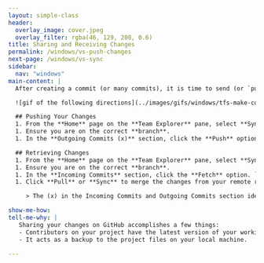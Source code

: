 ```yaml
---
layout: simple-class
header:
  overlay_image: cover.jpeg
  overlay_filter: rgba(46, 129, 200, 0.6)
title: Sharing and Receiving Changes
permalink: /windows/vs-push-changes
next-page: /windows/vs-sync
sidebar:
  nav: "windows"
main-content: |
  After creating a commit (or many commits), it is time to send (or `push`) your changes to your GitHub repository.

  ![gif of the following directions](../images/gifs/windows/tfs-make-commit.gif)

  ## Pushing Your Changes
  1. From the **Home** page on the **Team Explorer** pane, select **Sync**.
  1. Ensure you are on the correct **branch**.
  1. In the **Outgoing Commits (x)** section, click the **Push** option. The Visual Studio GitHub Extension will push the changes on the branch you have selected to the repository on GitHub, if you don't already have a repository on GitHub, it will be created for you.

  ## Retrieving Changes
  1. From the **Home** page on the **Team Explorer** pane, select **Sync**.
  1. Ensure you are on the correct **branch**.
  1. In the **Incoming Commits** section, click the **Fetch** option. `Fetch`ing retrieves any commits on your current branch that were made on the remote repository without merging those changes it.
  1. Click **Pull** or **Sync** to merge the changes from your remote repository into your local files. If you select **Sync** any local commits will be `push`ed to your remote.

     > The (x) in the Incoming Commits and Outgoing Commits section identifies the number of commits that you will be `fetch`ing (or retrieving) from the repository on GitHub or how many commits you will be `push`ing (or sending) to the repository.

show-me-how:
tell-me-why: |
   Sharing your changes on GitHub accomplishes a few things:
   - Contributors on your project have the latest version of your working files on a specific branch.
   - It acts as a backup to the project files on your local machine.

---
```

